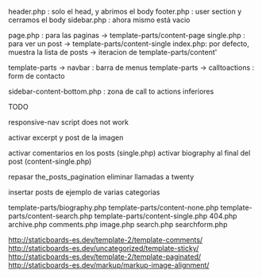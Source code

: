 header.php : solo el head, y abrimos el body
footer.php : user section y cerramos el body
sidebar.php : ahora mismo está vacio

page.php : para las paginas -> template-parts/content-page
single.php : para ver un post -> template-parts/content-single
index.php: por defecto, muestra la lista de posts -> iteracion de template-parts/content'

template-parts -> navbar : barra de menus
template-parts -> calltoactions : form de contacto

sidebar-content-bottom.php : zona de call to actions inferiores


TODO



responsive-nav script does not work

activar excerpt y post de la imagen

activar comentarios en los posts (single.php)
activar biography al final del post (content-single.php)

repasar the_posts_pagination
eliminar llamadas a twenty

insertar posts de ejemplo de varias categorias

template-parts/biography.php
template-parts/content-none.php
template-parts/content-search.php
template-parts/content-single.php
404.php
archive.php
comments.php
image.php
search.php
searchform.php


http://staticboards-es.dev/template-2/template-comments/
http://staticboards-es.dev/uncategorized/template-sticky/
http://staticboards-es.dev/template-2/template-paginated/
http://staticboards-es.dev/markup/markup-image-alignment/
